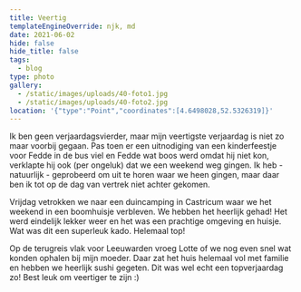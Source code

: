 ```yaml
---
title: Veertig
templateEngineOverride: njk, md
date: 2021-06-02
hide: false
hide_title: false
tags:
  - blog
type: photo
gallery:
  - /static/images/uploads/40-foto1.jpg
  - /static/images/uploads/40-foto2.jpg
location: '{"type":"Point","coordinates":[4.6498028,52.5326319]}'
---
```

Ik ben geen verjaardagsvierder, maar mijn veertigste verjaardag is niet zo maar voorbij gegaan. Pas toen er een uitnodiging van een kinderfeestje voor Fedde in de bus viel en Fedde wat boos werd omdat hij niet kon, verklapte hij ook (per ongeluk) dat we een weekend weg gingen. Ik heb - natuurlijk - geprobeerd om uit te horen waar we heen gingen, maar daar ben ik tot op de dag van vertrek niet achter gekomen.

Vrijdag vetrokken we naar een duincamping in Castricum waar we het weekend in een boomhuisje verbleven. We hebben het heerlijk gehad! Het werd eindelijk lekker weer en het was een prachtige omgeving en huisje. Wat was dit een superleuk kado. Helemaal top!

Op de terugreis vlak voor Leeuwarden vroeg Lotte of we nog even snel wat konden ophalen bij mijn moeder. Daar zat het huis helemaal vol met familie en hebben we heerlijk sushi gegeten. Dit was wel echt een topverjaardag zo! Best leuk om veertiger te zijn :)